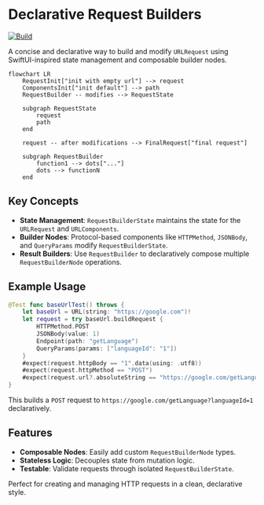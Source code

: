 # Declarative Request Builders

[![Build](https://github.com/sisoje/declarative-requests-swift/actions/workflows/swift.yml/badge.svg)](https://github.com/sisoje/declarative-requests-swift/actions/workflows/swift.yml)

A concise and declarative way to build and modify `URLRequest` using SwiftUI-inspired state management and composable builder nodes.
```mermaid
flowchart LR
    RequestInit["init with empty url"] --> request
    ComponentsInit["init default"] --> path
    RequestBuilder -- modifies --> RequestState

    subgraph RequestState
        request
        path
    end
 
    request -- after modifications --> FinalRequest["final request"]

    subgraph RequestBuilder
        function1 --> dots["..."]
        dots --> functionN
    end
```

## Key Concepts

- **State Management**: `RequestBuilderState` maintains the state for the `URLRequest` and `URLComponents`.
- **Builder Nodes**: Protocol-based components like `HTTPMethod`, `JSONBody`, and `QueryParams` modify `RequestBuilderState`.
- **Result Builders**: Use `RequestBuilder` to declaratively compose multiple `RequestBuilderNode` operations.

## Example Usage

```swift
@Test func baseUrlTest() throws {
    let baseUrl = URL(string: "https://google.com")!
    let request = try baseUrl.buildRequest {
        HTTPMethod.POST
        JSONBody(value: 1)
        Endpoint(path: "getLanguage")
        QueryParams(params: ["languageId": "1"])
    }
    #expect(request.httpBody == "1".data(using: .utf8))
    #expect(request.httpMethod == "POST")
    #expect(request.url?.absoluteString == "https://google.com/getLanguage?languageId=1")
}
```

This builds a `POST` request to `https://google.com/getLanguage?languageId=1` declaratively.

## Features
- **Composable Nodes**: Easily add custom `RequestBuilderNode` types.
- **Stateless Logic**: Decouples state from mutation logic.
- **Testable**: Validate requests through isolated `RequestBuilderState`.

Perfect for creating and managing HTTP requests in a clean, declarative style.
